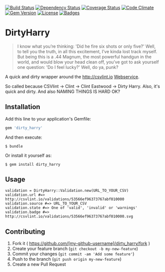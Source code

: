 [![Build Status](http://img.shields.io/travis/theodi/dirty_harry.svg)](https://travis-ci.org/theodi/dirty_harry)
[![Dependency Status](http://img.shields.io/gemnasium/theodi/dirty_harry.svg)](https://gemnasium.com/theodi/dirty_harry)
[![Coverage Status](http://img.shields.io/coveralls/theodi/dirty_harry.svg)](https://coveralls.io/r/theodi/dirty_harry)
[![Code Climate](http://img.shields.io/codeclimate/github/theodi/dirty_harry.svg)](https://codeclimate.com/github/theodi/dirty_harry)
[![Gem Version](http://img.shields.io/gem/v/dirty_harry.svg)](https://rubygems.org/gems/dirty_harry)
[![License](http://img.shields.io/:license-mit-blue.svg)](http://theodi.mit-license.org)
[![Badges](http://img.shields.io/:badges-7/7-ff6799.svg)](https://github.com/badges/badgerbadgerbadger)

# DirtyHarry

> I know what you’re thinking: 'Did he fire six shots or only five?' Well, to tell you the truth, in all this excitement, I’ve kinda lost track myself. But being this is a .44 Magnum, the most powerful handgun in the world, and would blow your head clean off, you’ve got to ask yourself one question: 'Do I feel lucky?' Well, do ya, punk?

A quick and dirty wrapper around the http://csvlint.io [Webservice](https://github.com/theodi/csvlint/wiki/Webservice).

So called because CSVlint -> Clint -> Clint Eastwood -> Dirty Harry. Also, it's quick and dirty. And also NAMING THINGS IS HARD OK?

## Installation

Add this line to your application's Gemfile:

```ruby
gem 'dirty_harry'
```

And then execute:

    $ bundle

Or install it yourself as:

    $ gem install dirty_harry

## Usage

    validation = DirtyHarry::Validation.new(URL_TO_YOUR_CSV)
    validation.url #=> http://csvlint.io/validations/53566ef96373767abf010000
    validation.source #=> URL_TO_YOUR_CSV
    validation.state #=> One of 'valid', 'invalid' or 'warnings'
    validation.badge #=> http://csvlint.io/validations/53566ef96373767abf010000.svg

## Contributing

1. Fork it ( https://github.com/[my-github-username]/dirty_harry/fork )
2. Create your feature branch (`git checkout -b my-new-feature`)
3. Commit your changes (`git commit -am 'Add some feature'`)
4. Push to the branch (`git push origin my-new-feature`)
5. Create a new Pull Request
